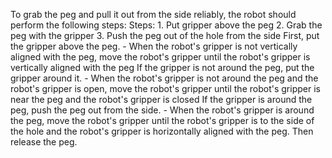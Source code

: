To grab the peg and pull it out from the side reliably, the robot should perform the following steps:
    Steps:  1. Put gripper above the peg  2. Grab the peg with the gripper  3. Push the peg out of the hole from the side
    First, put the gripper above the peg.
    - When the robot's gripper is not vertically aligned with the peg, move the robot's gripper until the robot's gripper is vertically aligned with the peg
    If the gripper is not around the peg, put the gripper around it.
    - When the robot's gripper is not around the peg and the robot's gripper is open, move the robot's gripper until the robot's gripper is near the peg and the robot's gripper is closed
    If the gripper is around the peg, push the peg out from the side.
    - When the robot's gripper is around the peg, move the robot's gripper until the robot's gripper is to the side of the hole and the robot's gripper is horizontally aligned with the peg. Then release the peg.